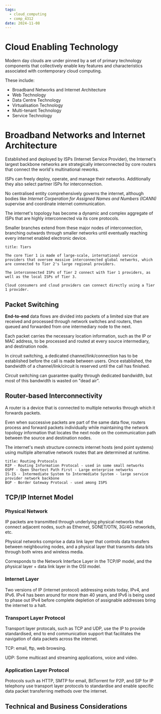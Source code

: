 ```yaml
---
tags:
  - cloud_computing
  - comp_4312
date: 2024-11-08
---
```

# Cloud Enabling Technology

Modern day clouds are under pinned by a set of primary technology components that collectively enable key features and characteristics associated with contemporary cloud computing.

These include:
- Broadband Networks and Internet Architecture
- Web Technology
- Data Centre Technology
- Virtualisation Technology
- Multi-tenant Technology
- Service Technology

# Broadband Networks and Internet Architecture

Established and deployed by ISPs (Internet Service Provider), the Internet's largest backbone networks are strategically interconnected by core routers that connect the world's multinational reworks.

ISPs can freely deploy, operate, and manage their networks. Additionally they also select partner ISPs for interconnection.

No centralised entity comprehensively governs the internet, although bodies like *Internet Corperation for Assigned Names and Numbers (ICANN)* supervise and coordinate internet communication.

The internet's topology has become a dynamic and complex aggregate of ISPs that are highly interconnected via its core protocols.

Smaller branches extend from these major nodes of interconnection, branching outwards through smaller networks until eventually reaching every internet enabled electronic device.

```ad-info
title: Tiers
 
The core Tier 1 is made of large-scale, international service providers that oversee massive interconnected global networks, which are connected to Tier 2's large regional providers.

The interconnected ISPs of Tier 2 connect with Tier 1 providers, as well as the local ISPs of Tier 3.

Cloud consumers and cloud providers can connect directly using a Tier 1 provider.
```

## Packet Switching

**End-to-end** data flows are divided into packets of a limited size that are received and processed through network switches and routers, then queued and forwarded from one intermediary node to the next.

Each packet carries the necessary location information, such as the IP or MAC address, to be processed and routed at every source intermediary, and destination node.

In circuit switching, a dedicated channel/link/connection has to be established before the call is made between users. Once established, the bandwidth of a channel/link/circuit is reserved until the call has finished.

Circuit switching can guarantee quality through dedicated bandwidth, but most of this bandwidth is wasted on "dead air".

## Router-based Interconnectivity

A router is a device that is connected to multiple networks through which it forwards packets.

Even when successive packets are part of the same data flow, routers process and forward packets individually while maintaining  the network topology information that locates the next node on the communication path between the source and destination nodes.

The internet's mesh structure connects internet hosts (end point systems) using multiple alternative network routes that are determined at runtime. 

```ad-info
title: Routing Protocols
RIP - Routing Information Protocal - used in some small networks
OSPF - Open Shortest Path First - Large enterprise networks
IS-IS - Intermediate System to Intermediate System - large service provider network backbone
BGP - Border Gateway Protocal - used among ISPS
```

## TCP/IP Internet Model

### Physical Network

IP packets are transmitted through underlying physical networks that connect adjacent nodes, such as Ethernet, SONET/OTN, 3G/4G networkds, etc. 

Physical networks comprise a data link layer that controls data transfers between neighbouring nodes, and a physical layer that transmits data bits through both wires and wireless media.

Corresponds to the Network Interface Layer in the TCP/IP model, and the physical layer + data link layer in the OSI model.

### Internet Layer

Two versions of IP (internet protocol) addressing exists today, IPv4, and IPv6. IPv4 has been around for more than 40 years, and IPv6 is being used to phase out IPv4 before complete depletion of assignable addresses bring the internet to a halt.
### Transport Layer Protocol

Transport layer protocals, such as TCP and UDP, use the IP to provide standardised, end to end communication support that facilitates the navigation of data packets across the internet. 

TCP: email, ftp, web browsing.

UDP: Some multicast and streaming applications, voice and video.

### Application Layer Protocol

Protocols such as HTTP, SMTP for email, BitTorrent for P2P, and SIP for IP telephony use transport layer protocols to standardise and enable specific data packet transferring methods over the internet. 

## Technical and Business Considerations